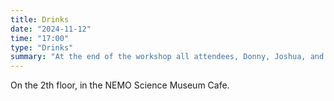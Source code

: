 ```yaml
---
title: Drinks
date: "2024-11-12"
time: "17:00"
type: "Drinks"
summary: "At the end of the workshop all attendees, Donny, Joshua, and Jeroen will have a drink together."
---
```


On the 2th floor, in the NEMO Science Museum Cafe.
